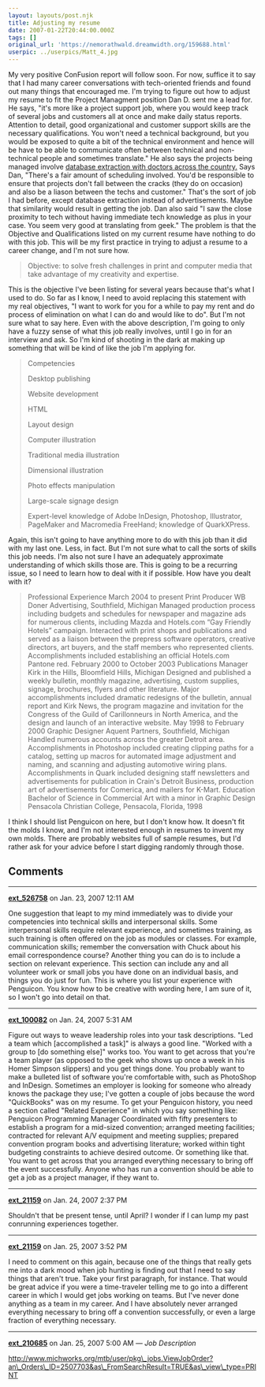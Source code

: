 ```yaml
---
layout: layouts/post.njk
title: Adjusting my resume
date: 2007-01-22T20:44:00.000Z
tags: []
original_url: 'https://nemorathwald.dreamwidth.org/159688.html'
userpic: ../userpics/Matt_4.jpg
---
```

My very positive ConFusion report will follow soon. For now, suffice it to say that I had many career conversations with tech-oriented friends and found out many things that encouraged me. I'm trying to figure out how to adjust my resume to fit the Project Managment position Dan D. sent me a lead for. He says, "it's more like a project support job, where you would keep track of several jobs and customers all at once and make daily status reports. Attention to detail, good organizational and customer support skills are the necessary qualifications. You won't need a technical background, but you would be exposed to quite a bit of the technical environment and hence will be have to be able to communicate often between technical and non-technical people and sometimes translate." He also says the projects being managed involve [database extraction with doctors across the country.](http://www.hilgraeve.com/) Says Dan, "There's a fair amount of scheduling involved. You'd be responsible to ensure that projects don't fall between the cracks (they do on occasion) and also be a liason between the techs and customer." That's the sort of job I had before, except database extraction instead of advertisements. Maybe that similarity would result in getting the job. Dan also said "I saw the close proximity to tech without having immediate tech knowledge as plus in your case. You seem very good at translating from geek." The problem is that the Objective and Qualifications listed on my current resume have nothing to do with this job. This will be my first practice in trying to adjust a resume to a career change, and I'm not sure how.

> Objective: to solve fresh challenges in print and computer media that take advantage of my creativity and expertise.

This is the objective I've been listing for several years because that's what I used to do. So far as I know, I need to avoid replacing this statement with my real objectives, "I want to work for you for a while to pay my rent and do process of elimination on what I can do and would like to do". But I'm not sure what to say here. Even with the above description, I'm going to only have a fuzzy sense of what this job really involves, until I go in for an interview and ask. So I'm kind of shooting in the dark at making up something that will be kind of like the job I'm applying for.

> Competencies
> 
> Desktop publishing
> 
> Website development
> 
> HTML
> 
> Layout design
> 
> Computer illustration
> 
> Traditional media illustration
> 
> Dimensional illustration
> 
> Photo effects manipulation
> 
> Large-scale signage design
> 
> Expert-level knowledge of Adobe InDesign, Photoshop, Illustrator, PageMaker and Macromedia FreeHand; knowledge of QuarkXPress.

Again, this isn't going to have anything more to do with this job than it did with my last one. Less, in fact. But I'm not sure what to call the sorts of skills this job needs. I'm also not sure I have an adequately approximate understanding of which skills those are. This is going to be a recurring issue, so I need to learn how to deal with it if possible. How have you dealt with it?

> Professional Experience March 2004 to present Print Producer WB Doner Advertising, Southfield, Michigan Managed production process including budgets and schedules for newspaper and magazine ads for numerous clients, including Mazda and Hotels.com “Gay Friendly Hotels” campaign. Interacted with print shops and publications and served as a liaison between the prepress software operators, creative directors, art buyers, and the staff members who represented clients. Accomplishments included establishing an official Hotels.com Pantone red. February 2000 to October 2003 Publications Manager Kirk in the Hills, Bloomfield Hills, Michigan Designed and published a weekly bulletin, monthly magazine, advertising, custom supplies, signage, brochures, flyers and other literature. Major accomplishments included dramatic redesigns of the bulletin, annual report and Kirk News, the program magazine and invitation for the Congress of the Guild of Carillonneurs in North America, and the design and launch of an interactive website. May 1998 to February 2000 Graphic Designer Aquent Partners, Southfield, Michigan Handled numerous accounts across the greater Detroit area. Accomplishments in Photoshop included creating clipping paths for a catalog, setting up macros for automated image adjustment and naming, and scanning and adjusting automotive wiring plans. Accomplishments in Quark included designing staff newsletters and advertisements for publication in Crain's Detroit Business, production art of advertisements for Comerica, and mailers for K-Mart. Education Bachelor of Science in Commercial Art with a minor in Graphic Design Pensacola Christian College, Pensacola, Florida, 1998

I think I should list Penguicon on here, but I don't know how. It doesn't fit the molds I know, and I'm not interested enough in resumes to invent my own molds. There are probably websites full of sample resumes, but I'd rather ask for your advice before I start digging randomly through those.

## Comments

---

**[ext_526758](https://www.dreamwidth.org/users/ext_526758)** on Jan. 23, 2007 12:11 AM

One suggestion that leapt to my mind immediately was to divide your competencies into technical skills and interpersonal skills. Some interpersonal skills require relevant experience, and sometimes training, as such training is often offered on the job as modules or classes. For example, communication skills; remember the conversation with Chuck about his email correspondence course? Another thing you can do is to include a section on relevant experience. This section can include any and all volunteer work or small jobs you have done on an individual basis, and things you do just for fun. This is where you list your experience with Penguicon. You know how to be creative with wording here, I am sure of it, so I won't go into detail on that.

---

**[ext_100082](https://www.dreamwidth.org/users/ext_100082)** on Jan. 24, 2007 5:31 AM

Figure out ways to weave leadership roles into your task descriptions. "Led a team which \[accomplished a task\]" is always a good line. "Worked with a group to \[do something else\]" works too. You want to get across that you're a team player (as opposed to the geek who shows up once a week in his Homer Simpson slippers) and you get things done. You probably want to make a bulleted list of software you're comfortable with, such as PhotoShop and InDesign. Sometimes an employer is looking for someone who already knows the package they use; I've gotten a couple of jobs because the word "QuickBooks" was on my resume. To get your Penguicon history, you need a section called "Related Experience" in which you say something like: Penguicon Programming Manager Coordinated with fifty presenters to establish a program for a mid-sized convention; arranged meeting facilities; contracted for relevant A/V equipment and meeting supplies; prepared convention program books and advertising literature; worked within tight budgeting constraints to achieve desired outcome. Or something like that. You want to get across that you arranged everything necessary to bring off the event successfully. Anyone who has run a convention should be able to get a job as a project manager, if they want to.

---

**[ext_21159](https://www.dreamwidth.org/users/ext_21159)** on Jan. 24, 2007 2:37 PM

Shouldn't that be present tense, until April? I wonder if I can lump my past conrunning experiences together.

---

**[ext_21159](https://www.dreamwidth.org/users/ext_21159)** on Jan. 25, 2007 3:52 PM

I need to comment on this again, because one of the things that really gets me into a dark mood when job hunting is finding out that I need to say things that aren't true. Take your first paragraph, for instance. That would be great advice if you were a time-traveler telling me to go into a different career in which I would get jobs working on teams. But I've never done anything as a team in my career. And I have absolutely never arranged everything necessary to bring off a convention successfully, or even a large fraction of everything necessary.

---

**[ext_210685](https://www.dreamwidth.org/users/ext_210685)** on Jan. 25, 2007 5:00 AM — *Job Description*

http://www.michworks.org/mtb/user/pkg\_jobs.ViewJobOrder?an\_Orders\_ID=2507703&as\_FromSearchResult=TRUE&as\_view\_type=PRINT

